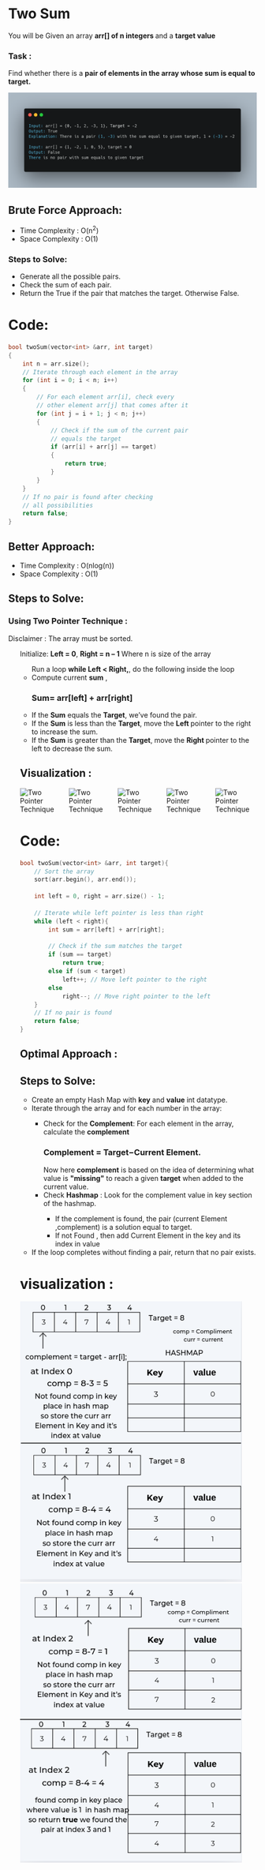 <h1> Two Sum </h1>
<p>
  You will be Given an array <b>arr[] of n integers </b> and a <b>target value</b>
</p>
<p>
  <h3>Task :</h3> Find whether there is a <b>pair of elements in the array whose sum is equal to target.</b>
</p>

![Solution Explanation](./carbon.png)
<p>
  <h2>Brute Force Approach:    </h2>
  <ul>
    <li>Time Complexity : O(n<sup>2</sup>) </li>
    <li>Space Complexity : O(1) </li>
  </ul>
<p>
  <h3>Steps to Solve:</h3>
</p>
<ul>
  <li>Generate all the possible pairs.</li>
  <li>Check the sum of each pair.</li>
  <li>Return the True if the pair that matches the target. Otherwise False.</li>
</ul>

<h1>Code: </h1>

```cpp
bool twoSum(vector<int> &arr, int target)
{
    int n = arr.size();
    // Iterate through each element in the array
    for (int i = 0; i < n; i++)
    {
        // For each element arr[i], check every
        // other element arr[j] that comes after it
        for (int j = i + 1; j < n; j++)
        {
            // Check if the sum of the current pair
            // equals the target
            if (arr[i] + arr[j] == target)
            {
                return true;
            }
        }
    }
    // If no pair is found after checking
    // all possibilities
    return false;
}
```
<p>
  <h2>Better Approach:</h2>
</p>
  <ul>
    <li>Time Complexity : O(nlog(n))</li>
    <li>Space Complexity : O(1) </li>
  </ul>
<p>
  <h2>Steps to Solve:</h2>
</p>
<h3> Using Two Pointer Technique :</h3>
Disclaimer : The array must be sorted.
<ul>
  Initialize: <b>Left = 0</b>, <b>Right = n – 1</b> Where n is size of the array
<ul>
 Run a loop <b>while Left < Right,</b>, do the following inside the loop

  <li>Compute current <b>sum</b> , <h3>Sum= arr[left] + arr[right] </h3></li>
  <li>If the <b>Sum</b> equals the <b>Target</b>, we’ve found the pair.</li>
  <li>If the <b>Sum</b> is less than the <b>Target</b>, move the <b>Left </b> pointer to the right to increase the sum.</li>
  <li>If the <b>Sum</b> is greater than the <b>Target</b>, move the <b>Right </b> pointer to the left to decrease the sum.</li>

</ul>
<h2>
    Visualization :
</h2>
<div style="display: flex; overflow-x: scroll; gap: 30px;">
    <img src="https://media.geeksforgeeks.org/wp-content/uploads/20240930115147/two-pointer-tech-1.webp" alt="Two Pointer Technique" width="450" heigth="400"> 
    <img src="https://media.geeksforgeeks.org/wp-content/uploads/20240930115143/two-pointer-tech--2.webp" alt="Two Pointer Technique" width="450">
    <img src="https://media.geeksforgeeks.org/wp-content/uploads/20240930115144/two-pointer-tech--3.webp" alt="Two Pointer Technique" width="450">
   <img src="https://media.geeksforgeeks.org/wp-content/uploads/20240930115145/two-pointer-tech--4.webp" alt="Two Pointer Technique" width="450">
   <img src="https://media.geeksforgeeks.org/wp-content/uploads/20240930115146/two-pointer-tech--5.webp" alt="Two Pointer Technique" width="450">
   <img src="https://media.geeksforgeeks.org/wp-content/uploads/20240930115146/two-pointer-tech--6.webp" alt="Two Pointer Technique" width="450">
</div>
<h1>Code: </h1>

```cpp
bool twoSum(vector<int> &arr, int target){
    // Sort the array
    sort(arr.begin(), arr.end());

    int left = 0, right = arr.size() - 1;

    // Iterate while left pointer is less than right
    while (left < right){
        int sum = arr[left] + arr[right];

        // Check if the sum matches the target
        if (sum == target)
            return true;
        else if (sum < target)
            left++; // Move left pointer to the right
        else
            right--; // Move right pointer to the left
    }
    // If no pair is found
    return false;
}
```
 <h2> Optimal Approach :</h2>
 <p>
  <h2>Steps to Solve:</h2>
 </p>
 <ul>
   <li> Create an empty Hash Map with <b>key</b> and <b>value</b> int datatype. </li>
    <li> Iterate through the array and for each number in the array: </li>
   <ul>
     <li> Check for the <b>Complement</b>: For each element in the array, calculate the <b>complement</b> </li>
     <h3> Complement = Target−Current Element. </h3>
     Now here <b>complement</b> is  based on the idea of determining what value is <b>"missing"</b> to reach a given <b>target</b> when added to the current value.
     <li> Check <b>Hashmap</b> : Look for the complement value in key section of the hashmap.</li>
     <ul>
       <li> If the complement is found, the pair (current Element ,complement) is a solution equal to target.</li>
       <li> If not Found , then add Current Element in the key and its index in value </li>
     </ul>
   </ul>
   <li> If the loop completes without finding a pair, return that no pair exists.</li>
 </ul>

<h1> visualization :</h1>
<img src="index1.png" alt="Two Pointer Technique" width="450">
<img src="index2.png" alt="Two Pointer Technique" width="450">

